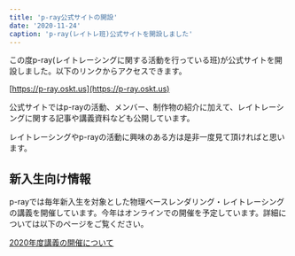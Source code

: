 ```yaml
---
title: 'p-ray公式サイトの開設'
date: '2020-11-24'
caption: 'p-ray(レイトレ班)公式サイトを開設しました'
---
```


この度p-ray(レイトレーシングに関する活動を行っている班)が公式サイトを開設しました。以下のリンクからアクセスできます。

[https://p-ray.oskt.us](https://p-ray.oskt.us)

公式サイトではp-rayの活動、メンバー、制作物の紹介に加えて、レイトレーシングに関する記事や講義資料なども公開しています。

レイトレーシングやp-rayの活動に興味のある方は是非一度見て頂ければと思います。

## 新入生向け情報

p-rayでは毎年新入生を対象とした物理ベースレンダリング・レイトレーシングの講義を開催しています。今年はオンラインでの開催を予定しています。詳細については以下のページをご覧ください。

[2020年度講義の開催について](https://p-ray.oskt.us/post/6b590cd3f81014f0e9cfa66e9ea39dcf/)